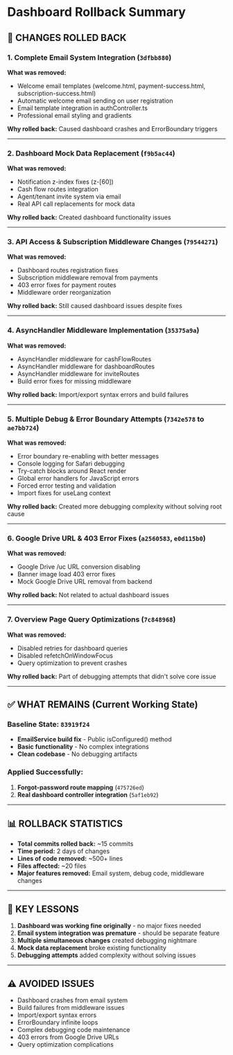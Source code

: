 # Dashboard Rollback Summary

## 🔄 **CHANGES ROLLED BACK**

### **1. Complete Email System Integration** (`3dfbb880`)
**What was removed:**
- Welcome email templates (welcome.html, payment-success.html, subscription-success.html)
- Automatic welcome email sending on user registration
- Email template integration in authController.ts
- Professional email styling and gradients

**Why rolled back:** Caused dashboard crashes and ErrorBoundary triggers

---

### **2. Dashboard Mock Data Replacement** (`f9b5ac44`)
**What was removed:**
- Notification z-index fixes (z-[60])
- Cash flow routes integration
- Agent/tenant invite system via email
- Real API call replacements for mock data

**Why rolled back:** Created dashboard functionality issues

---

### **3. API Access & Subscription Middleware Changes** (`79544271`)
**What was removed:**
- Dashboard routes registration fixes
- Subscription middleware removal from payments
- 403 error fixes for payment routes
- Middleware order reorganization

**Why rolled back:** Still caused dashboard issues despite fixes

---

### **4. AsyncHandler Middleware Implementation** (`35375a9a`)
**What was removed:**
- AsyncHandler middleware for cashFlowRoutes
- AsyncHandler middleware for dashboardRoutes  
- AsyncHandler middleware for inviteRoutes
- Build error fixes for missing middleware

**Why rolled back:** Import/export syntax errors and build failures

---

### **5. Multiple Debug & Error Boundary Attempts** (`7342e578` to `ae7bb724`)
**What was removed:**
- Error boundary re-enabling with better messages
- Console logging for Safari debugging
- Try-catch blocks around React render
- Global error handlers for JavaScript errors
- Forced error testing and validation
- Import fixes for useLang context

**Why rolled back:** Created more debugging complexity without solving root cause

---

### **6. Google Drive URL & 403 Error Fixes** (`a2560583`, `e0d115b0`)
**What was removed:**
- Google Drive /uc URL conversion disabling
- Banner image load 403 error fixes
- Mock Google Drive URL removal from backend

**Why rolled back:** Not related to actual dashboard issues

---

### **7. Overview Page Query Optimizations** (`7c848968`)
**What was removed:**
- Disabled retries for dashboard queries
- Disabled refetchOnWindowFocus
- Query optimization to prevent crashes

**Why rolled back:** Part of debugging attempts that didn't solve core issue

---

## ✅ **WHAT REMAINS (Current Working State)**

### **Baseline State:** `83919f24`
- **EmailService build fix** - Public isConfigured() method
- **Basic functionality** - No complex integrations
- **Clean codebase** - No debugging artifacts

### **Applied Successfully:**
1. **Forgot-password route mapping** (`475726ed`)
2. **Real dashboard controller integration** (`5af1eb92`)

---

## 📊 **ROLLBACK STATISTICS**

- **Total commits rolled back:** ~15 commits
- **Time period:** 2 days of changes
- **Lines of code removed:** ~500+ lines
- **Files affected:** ~20 files
- **Major features removed:** Email system, debug code, middleware changes

---

## 🎯 **KEY LESSONS**

1. **Dashboard was working fine originally** - no major fixes needed
2. **Email system integration was premature** - should be separate feature
3. **Multiple simultaneous changes** created debugging nightmare
4. **Mock data replacement** broke existing functionality
5. **Debugging attempts** added complexity without solving issues

---

## ⚠️ **AVOIDED ISSUES**

- Dashboard crashes from email system
- Build failures from middleware issues
- Import/export syntax errors
- ErrorBoundary infinite loops
- Complex debugging code maintenance
- 403 errors from Google Drive URLs
- Query optimization complications